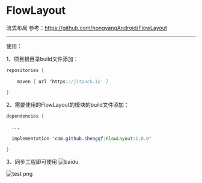 # FlowLayout

流式布局
参考：https://github.com/hongyangAndroid/FlowLayout

------

使用：

1、项目根目录build文件添加：

~~~java
repositories {
       
    maven { url 'https://jitpack.io' }
      
}
~~~



2、需要使用的FlowLayout的模块的build文件添加：
~~~java
dependencies {
      
  ...
     
  implementation 'com.github.shengqf:FlowLayout:1.0.0'

}
~~~

    

3、同步工程即可使用
![baidu](http://www.baidu.com/img/bdlogo.gif "百度logo")

![test png](http://pic.58pic.com/58pic/15/68/59/71X58PICNjx_1024.jpg "test png")




